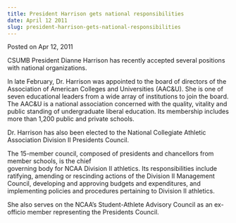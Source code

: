 ```yaml
---
title: President Harrison gets national responsibilities
date: April 12 2011
slug: president-harrison-gets-national-responsibilities
---
```


 



<span class="date">Posted on Apr 12, 2011    </span>
<p>CSUMB President Dianne Harrison has recently accepted several
positions with national organizations.</p>
<p>In late February, Dr. Harrison was appointed to the board of
directors of the Association of American Colleges and Universities
(AAC&amp;U). She is one of seven educational leaders from a wide
array of institutions to join the board. The AAC&amp;U is a
national association concerned with the quality, vitality and
public standing of undergraduate liberal education. Its membership
includes more than 1,200 public and private schools.</p>
<p>Dr. Harrison has also been elected to the National Collegiate
Athletic Association Division II Presidents Council.</p>
<p>The 15-member council, composed of presidents and chancellors
from member schools, is the chief<br>
governing body for NCAA Division II athletics. Its responsibilities
include ratifying, amending or rescinding actions of the Division
II Management Council, developing and approving budgets and
expenditures, and implementing policies and procedures pertaining
to Division II athletics.</br></p>
<p>She also serves on the NCAA&#x2019;s Student-Athlete Advisory Council
as an ex-officio member representing the Presidents Council.<br>
&#xA0;</br></p>





```
